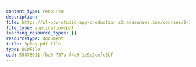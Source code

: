 ```yaml
---
content_type: resource
description: ''
file: https://ol-ocw-studio-app-production.s3.amazonaws.com/courses/8-333-statistical-mechanics-i-statistical-mechanics-of-particles-fall-2013/55078611fbd0737af4a91e9c2cefc0bf_ybCsMYk5xMg.pdf
file_type: application/pdf
learning_resource_types: []
resourcetype: Document
title: 3play pdf file
type: OCWFile
uid: 55078611-fbd0-737a-f4a9-1e9c2cefc0bf
---
```

